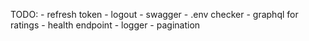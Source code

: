TODO:
    - refresh token
    - logout
    - swagger 
    - .env checker
    - graphql for ratings
    - health endpoint
    - logger
    - pagination
